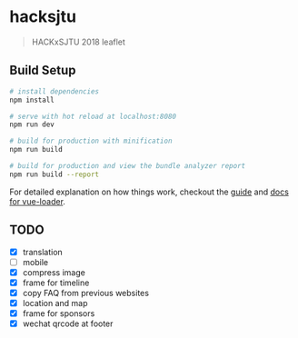 # hacksjtu

> HACKxSJTU 2018 leaflet

## Build Setup

``` bash
# install dependencies
npm install

# serve with hot reload at localhost:8080
npm run dev

# build for production with minification
npm run build

# build for production and view the bundle analyzer report
npm run build --report
```

For detailed explanation on how things work, checkout the [guide](http://vuejs-templates.github.io/webpack/) and [docs for vue-loader](http://vuejs.github.io/vue-loader).

## TODO
- [x] translation
- [ ] mobile
- [x] compress image
- [x] frame for timeline
- [x] copy FAQ from previous websites
- [x] location and map
- [x] frame for sponsors
- [x] wechat qrcode at footer
